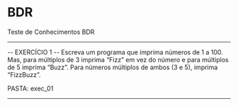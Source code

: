 # BDR
Teste de Conhecimentos BDR

**************************************************************************************
-- EXERCÍCIO 1 --
Escreva um programa que imprima números de 1 a 100. Mas, para múltiplos de 3 imprima
“Fizz” em vez do número e para múltiplos de 5 imprima “Buzz”. Para números múltiplos
de ambos (3 e 5), imprima “FizzBuzz”.

PASTA: exec_01
**************************************************************************************
